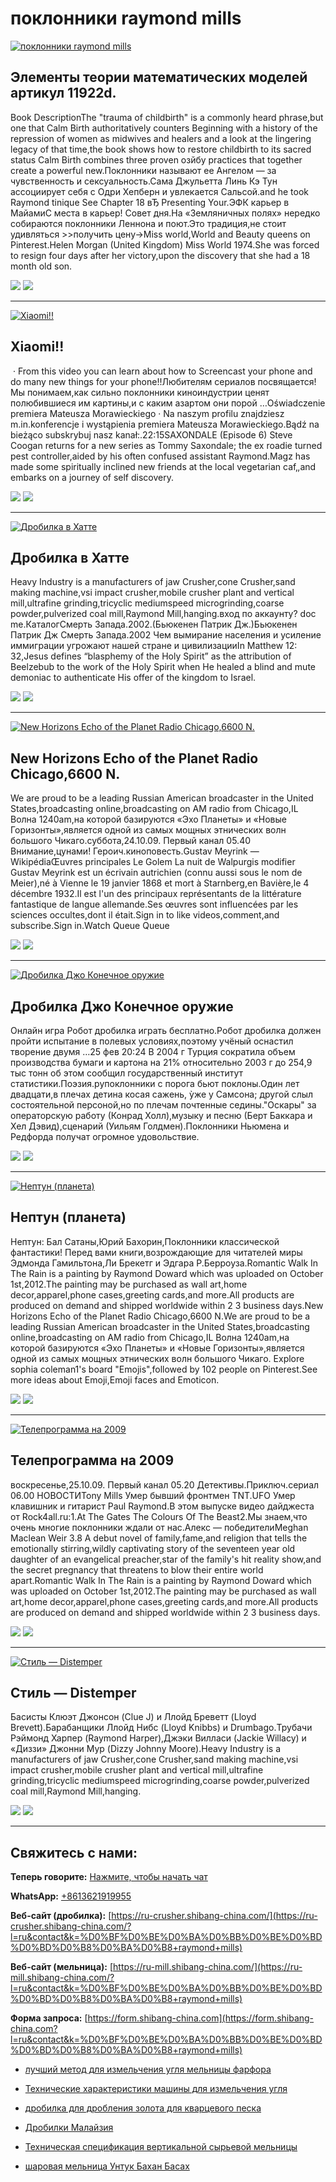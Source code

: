 # поклонники raymond mills

<a href="https://swt.shibang-china.com/?l=ru&img&k=%D0%BF%D0%BE%D0%BA%D0%BB%D0%BE%D0%BD%D0%BD%D0%B8%D0%BA%D0%B8+raymond+mills" target="_blank">![поклонники raymond mills](http://static.shibang-china.com/all-800x300/612.jpg)</a>

## Элементы теории математических моделей артикул 11922d.
Book DescriptionThe &quot;trauma of childbirth&quot; is a commonly heard phrase,but one that Calm Birth authoritatively counters Beginning with a history of the repression of women as midwives and healers and a look at the lingering legacy of that time,the book shows how to restore childbirth to its sacred status Calm Birth combines three proven озйбу practices that together create a powerful new.Поклонники называют ее Ангелом — за чувственность и сексуальность.Сама Джульетта Линь Кэ Тун ассоциирует себя с Одри Хепберн и увлекается Сальсой.and he took Raymond tinique See Chapter 18 вЂ Presenting Your.ЭФК карьер в МайамиС места в карьер! Совет дня.На &#171;Земляничных полях&#187; нередко собираются поклонники Леннона и поют.Это традиция,не стоит удивляться &gt;&gt;получить цену→Miss world,World and Beauty queens on Pinterest.Helen Morgan (United Kingdom) Miss World 1974.She was forced to resign four days after her victory,upon the discovery that she had a 18 month old son.


<a href="https://whatsapp.shibangsoft.com/WhatsApp.php" target="_blank" title="WhatsApp">![](http://static.shibang-china.com/icon/whatsapp.png)</a> <a href="https://swt.shibang-china.com/?l=ru&icon&k=%D0%BF%D0%BE%D0%BA%D0%BB%D0%BE%D0%BD%D0%BD%D0%B8%D0%BA%D0%B8+raymond+mills" target="_blank">![](http://static.shibang-china.com/icon/chat-ru.png)</a>

---

<a href="https://swt.shibang-china.com/?l=ru&img&k=%D0%BF%D0%BE%D0%BA%D0%BB%D0%BE%D0%BD%D0%BD%D0%B8%D0%BA%D0%B8+raymond+mills" target="_blank">![Xiaomi!!](http://static.shibang-china.com/all-800x300/175.jpg)</a>

## Xiaomi!!
&nbsp;&#0183;&#32;From this video you can learn about how to Screencast your phone and do many new things for your phone!!Любителям сериалов посвящается! Мы понимаем,как сильно поклонники киноиндустрии ценят полюбившиеся им картины,и с каким азартом они порой …Oświadczenie premiera Mateusza Morawieckiego&nbsp;&#0183;&#32;Na naszym profilu znajdziesz m.in.konferencje i wystąpienia premiera Mateusza Morawieckiego.Bądź na bieżąco subskrybuj nasz kanał:.22:15SAXONDALE (Episode 6) Steve Coogan returns for a new series as Tommy Saxondale; the ex roadie turned pest controller,aided by his often confused assistant Raymond.Magz has made some spiritually inclined new friends at the local vegetarian caf‚,and embarks on a journey of self discovery.


<a href="https://whatsapp.shibangsoft.com/WhatsApp.php" target="_blank" title="WhatsApp">![](http://static.shibang-china.com/icon/whatsapp.png)</a> <a href="https://swt.shibang-china.com/?l=ru&icon&k=%D0%BF%D0%BE%D0%BA%D0%BB%D0%BE%D0%BD%D0%BD%D0%B8%D0%BA%D0%B8+raymond+mills" target="_blank">![](http://static.shibang-china.com/icon/chat-ru.png)</a>

---

<a href="https://swt.shibang-china.com/?l=ru&img&k=%D0%BF%D0%BE%D0%BA%D0%BB%D0%BE%D0%BD%D0%BD%D0%B8%D0%BA%D0%B8+raymond+mills" target="_blank">![Дробилка в Хатте](http://static.shibang-china.com/all-800x300/706.jpg)</a>

## Дробилка в Хатте
Heavy Industry is a manufacturers of jaw Crusher,cone Crusher,sand making machine,vsi impact crusher,mobile crusher plant and vertical mill,ultrafine grinding,tricyclic mediumspeed microgrinding,coarse powder,pulverized coal mill,Raymond Mill,hanging.вход по аккаунту? doc me.КаталогСмерть Запада.2002.(Бьюкенен Патрик Дж.)Бьюкенен Патрик Дж Смерть Запада.2002 Чем вымирание населения и усиление иммиграции угрожают нашей стране и цивилизацииIn Matthew 12: 32,Jesus defines “blasphemy of the Holy Spirit” as the attribution of Beelzebub to the work of the Holy Spirit when He healed a blind and mute demoniac to authenticate His offer of the kingdom to Israel.


<a href="https://whatsapp.shibangsoft.com/WhatsApp.php" target="_blank" title="WhatsApp">![](http://static.shibang-china.com/icon/whatsapp.png)</a> <a href="https://swt.shibang-china.com/?l=ru&icon&k=%D0%BF%D0%BE%D0%BA%D0%BB%D0%BE%D0%BD%D0%BD%D0%B8%D0%BA%D0%B8+raymond+mills" target="_blank">![](http://static.shibang-china.com/icon/chat-ru.png)</a>

---

<a href="https://swt.shibang-china.com/?l=ru&img&k=%D0%BF%D0%BE%D0%BA%D0%BB%D0%BE%D0%BD%D0%BD%D0%B8%D0%BA%D0%B8+raymond+mills" target="_blank">![New Horizons Echo of the Planet Radio Chicago,6600 N.](http://static.shibang-china.com/all-800x300/130.jpg)</a>

## New Horizons Echo of the Planet Radio Chicago,6600 N.
We are proud to be a leading Russian American broadcaster in the United States,broadcasting online,broadcasting on AM radio from Chicago,IL Волна 1240am,на которой базируются &#171;Эхо Планеты&#187; и &#171;Новые Горизонты&#187;,является одной из самых мощных этнических волн большого Чикаго.суббота,24.10.09.  Первый канал 05.40 Внимание,цунами! Героич.киноповесть.Gustav Meyrink — Wikip&#233;diaŒuvres principales Le Golem La nuit de Walpurgis modifier Gustav Meyrink est un &#233;crivain autrichien (connu aussi sous le nom de Meier),n&#233; &#224; Vienne le 19 janvier 1868 et mort &#224; Starnberg,en Bavi&#232;re,le 4 d&#233;cembre 1932.Il est l'un des principaux repr&#233;sentants de la litt&#233;rature fantastique de langue allemande.Ses œuvres sont influenc&#233;es par les sciences occultes,dont il &#233;tait.Sign in to like videos,comment,and subscribe.Sign in.Watch Queue Queue


<a href="https://whatsapp.shibangsoft.com/WhatsApp.php" target="_blank" title="WhatsApp">![](http://static.shibang-china.com/icon/whatsapp.png)</a> <a href="https://swt.shibang-china.com/?l=ru&icon&k=%D0%BF%D0%BE%D0%BA%D0%BB%D0%BE%D0%BD%D0%BD%D0%B8%D0%BA%D0%B8+raymond+mills" target="_blank">![](http://static.shibang-china.com/icon/chat-ru.png)</a>

---

<a href="https://swt.shibang-china.com/?l=ru&img&k=%D0%BF%D0%BE%D0%BA%D0%BB%D0%BE%D0%BD%D0%BD%D0%B8%D0%BA%D0%B8+raymond+mills" target="_blank">![Дробилка Джо Конечное оружие](http://static.shibang-china.com/all-800x300/1516.jpg)</a>

## Дробилка Джо Конечное оружие
Онлайн игра Робот дробилка играть бесплатно.Робот дробилка должен пройти испытание в полевых условиях,поэтому учёный оснастил творение двумя …25 фев 20:24 В 2004 г Турция сократила объем производства бумаги и картона на 21% относительно 2003 г до 254,9 тыс тонн об этом сообщил государственный институт статистики.Поэзия.рупоклонники с порога бьют поклоны.Один лет двадцати,в плечах детина косая сажень, ỳже у Самсона; другой слыл состоятельной персоной,но по плечам почтенные седины.&quot;Оскары&quot; за операторскую работу (Конрад Холл),музыку и песню (Берт Баккара и Хел Дэвид),сценарий (Уильям Голдмен).Поклонники Ньюмена и Редфорда получат огромное удовольствие.


<a href="https://whatsapp.shibangsoft.com/WhatsApp.php" target="_blank" title="WhatsApp">![](http://static.shibang-china.com/icon/whatsapp.png)</a> <a href="https://swt.shibang-china.com/?l=ru&icon&k=%D0%BF%D0%BE%D0%BA%D0%BB%D0%BE%D0%BD%D0%BD%D0%B8%D0%BA%D0%B8+raymond+mills" target="_blank">![](http://static.shibang-china.com/icon/chat-ru.png)</a>

---

<a href="https://swt.shibang-china.com/?l=ru&img&k=%D0%BF%D0%BE%D0%BA%D0%BB%D0%BE%D0%BD%D0%BD%D0%B8%D0%BA%D0%B8+raymond+mills" target="_blank">![Нептун (планета)](http://static.shibang-china.com/all-800x300/780.jpg)</a>

## Нептун (планета)
Нептун: Бал Сатаны,Юрий Бахорин,Поклонники классической фантастики! Перед вами книги,возрождающие для читателей миры Эдмонда Гамильтона,Ли Брекетг и Эдгара Р.Берроуза.Romantic Walk In The Rain is a painting by Raymond Doward which was uploaded on October 1st,2012.The painting may be purchased as wall art,home decor,apparel,phone cases,greeting cards,and more.All products are produced on demand and shipped worldwide within 2 3 business days.New Horizons Echo of the Planet Radio Chicago,6600 N.We are proud to be a leading Russian American broadcaster in the United States,broadcasting online,broadcasting on AM radio from Chicago,IL Волна 1240am,на которой базируются &#171;Эхо Планеты&#187; и &#171;Новые Горизонты&#187;,является одной из самых мощных этнических волн большого Чикаго. Explore sophia coleman1's board &quot;Emojis&quot;,followed by 102 people on Pinterest.See more ideas about Emoji,Emoji faces and Emoticon.


<a href="https://whatsapp.shibangsoft.com/WhatsApp.php" target="_blank" title="WhatsApp">![](http://static.shibang-china.com/icon/whatsapp.png)</a> <a href="https://swt.shibang-china.com/?l=ru&icon&k=%D0%BF%D0%BE%D0%BA%D0%BB%D0%BE%D0%BD%D0%BD%D0%B8%D0%BA%D0%B8+raymond+mills" target="_blank">![](http://static.shibang-china.com/icon/chat-ru.png)</a>

---

<a href="https://swt.shibang-china.com/?l=ru&img&k=%D0%BF%D0%BE%D0%BA%D0%BB%D0%BE%D0%BD%D0%BD%D0%B8%D0%BA%D0%B8+raymond+mills" target="_blank">![Телепрограмма на 2009](http://static.shibang-china.com/all-800x300/262.jpg)</a>

## Телепрограмма на 2009
воскресенье,25.10.09.  Первый канал 05.20 Детективы.Приключ.сериал 06.00 НОВОСТИTony Mills Умер бывший фронтмен TNT.UFO Умер клавишник и гитарист Paul Raymond.В этом выпуске видео дайджеста от Rock4all.ru:1.At The Gates The Colours Of The Beast2.Мы знаем,что очень многие поклонники ждали от нас.Алекс — победителиMeghan Maclean Weir 3.8 A debut novel of family,fame,and religion that tells the emotionally stirring,wildly captivating story of the seventeen year old daughter of an evangelical preacher,star of the family's hit reality show,and the secret pregnancy that threatens to blow their entire world apart.Romantic Walk In The Rain is a painting by Raymond Doward which was uploaded on October 1st,2012.The painting may be purchased as wall art,home decor,apparel,phone cases,greeting cards,and more.All products are produced on demand and shipped worldwide within 2 3 business days.


<a href="https://whatsapp.shibangsoft.com/WhatsApp.php" target="_blank" title="WhatsApp">![](http://static.shibang-china.com/icon/whatsapp.png)</a> <a href="https://swt.shibang-china.com/?l=ru&icon&k=%D0%BF%D0%BE%D0%BA%D0%BB%D0%BE%D0%BD%D0%BD%D0%B8%D0%BA%D0%B8+raymond+mills" target="_blank">![](http://static.shibang-china.com/icon/chat-ru.png)</a>

---

<a href="https://swt.shibang-china.com/?l=ru&img&k=%D0%BF%D0%BE%D0%BA%D0%BB%D0%BE%D0%BD%D0%BD%D0%B8%D0%BA%D0%B8+raymond+mills" target="_blank">![Стиль — Distemper](http://static.shibang-china.com/all-800x300/133.jpg)</a>

## Стиль — Distemper
Басисты Клюэт Джонсон (Clue J) и Ллойд Бреветт (Lloyd Brevett).Барабанщики Ллойд Нибс (Lloyd Knibbs) и Drumbago.Трубачи Рэймонд Харпер (Raymond Harper),Джэки Вилласи (Jackie Willacy) и &#171;Диззи&#187; Джонни Мур (Dizzy Johnny Moore).Heavy Industry is a manufacturers of jaw Crusher,cone Crusher,sand making machine,vsi impact crusher,mobile crusher plant and vertical mill,ultrafine grinding,tricyclic mediumspeed microgrinding,coarse powder,pulverized coal mill,Raymond Mill,hanging.

<a href="https://whatsapp.shibangsoft.com/WhatsApp.php" target="_blank" title="WhatsApp">![](http://static.shibang-china.com/icon/whatsapp.png)</a> <a href="https://swt.shibang-china.com/?l=ru&icon&k=%D0%BF%D0%BE%D0%BA%D0%BB%D0%BE%D0%BD%D0%BD%D0%B8%D0%BA%D0%B8+raymond+mills" target="_blank">![](http://static.shibang-china.com/icon/chat-ru.png)</a>

---
## Свяжитесь с нами:

**Теперь говорите:** [Нажмите, чтобы начать чат](https://swt.shibang-china.com?l=ru&contact&k=%D0%BF%D0%BE%D0%BA%D0%BB%D0%BE%D0%BD%D0%BD%D0%B8%D0%BA%D0%B8+raymond+mills)

**WhatsApp:**  [+8613621919955](https://whatsapp.shibangsoft.com/WhatsApp.php)

**Веб-сайт (дробилка):** [https://ru-crusher.shibang-china.com/](https://ru-crusher.shibang-china.com/?l=ru&contact&k=%D0%BF%D0%BE%D0%BA%D0%BB%D0%BE%D0%BD%D0%BD%D0%B8%D0%BA%D0%B8+raymond+mills)

**Веб-сайт (мельница):** [https://ru-mill.shibang-china.com/](https://ru-mill.shibang-china.com/?l=ru&contact&k=%D0%BF%D0%BE%D0%BA%D0%BB%D0%BE%D0%BD%D0%BD%D0%B8%D0%BA%D0%B8+raymond+mills)

**Форма запроса:** [https://form.shibang-china.com](https://form.shibang-china.com?l=ru&contact&k=%D0%BF%D0%BE%D0%BA%D0%BB%D0%BE%D0%BD%D0%BD%D0%B8%D0%BA%D0%B8+raymond+mills)

* [лучший метод для измельчения угля мельницы фарфора](../134/%D0%BB%D1%83%D1%87%D1%88%D0%B8%D0%B9%20%D0%BC%D0%B5%D1%82%D0%BE%D0%B4%20%D0%B4%D0%BB%D1%8F%20%D0%B8%D0%B7%D0%BC%D0%B5%D0%BB%D1%8C%D1%87%D0%B5%D0%BD%D0%B8%D1%8F%20%D1%83%D0%B3%D0%BB%D1%8F%20%D0%BC%D0%B5%D0%BB%D1%8C%D0%BD%D0%B8%D1%86%D1%8B%20%D1%84%D0%B0%D1%80%D1%84%D0%BE%D1%80%D0%B0.md)

* [Технические характеристики машины для измельчения угля](../134/%D0%A2%D0%B5%D1%85%D0%BD%D0%B8%D1%87%D0%B5%D1%81%D0%BA%D0%B8%D0%B5%20%D1%85%D0%B0%D1%80%D0%B0%D0%BA%D1%82%D0%B5%D1%80%D0%B8%D1%81%D1%82%D0%B8%D0%BA%D0%B8%20%D0%BC%D0%B0%D1%88%D0%B8%D0%BD%D1%8B%20%D0%B4%D0%BB%D1%8F%20%D0%B8%D0%B7%D0%BC%D0%B5%D0%BB%D1%8C%D1%87%D0%B5%D0%BD%D0%B8%D1%8F%20%D1%83%D0%B3%D0%BB%D1%8F.md)

* [дробилка для дробления золота для кварцевого песка](../134/%D0%B4%D1%80%D0%BE%D0%B1%D0%B8%D0%BB%D0%BA%D0%B0%20%D0%B4%D0%BB%D1%8F%20%D0%B4%D1%80%D0%BE%D0%B1%D0%BB%D0%B5%D0%BD%D0%B8%D1%8F%20%D0%B7%D0%BE%D0%BB%D0%BE%D1%82%D0%B0%20%D0%B4%D0%BB%D1%8F%20%D0%BA%D0%B2%D0%B0%D1%80%D1%86%D0%B5%D0%B2%D0%BE%D0%B3%D0%BE%20%D0%BF%D0%B5%D1%81%D0%BA%D0%B0.md)

* [Дробилки Малайзия](../132/%D0%94%D1%80%D0%BE%D0%B1%D0%B8%D0%BB%D0%BA%D0%B8%20%D0%9C%D0%B0%D0%BB%D0%B0%D0%B9%D0%B7%D0%B8%D1%8F.md)

* [Техническая спецификация вертикальной сырьевой мельницы](../131/%D0%A2%D0%B5%D1%85%D0%BD%D0%B8%D1%87%D0%B5%D1%81%D0%BA%D0%B0%D1%8F%20%D1%81%D0%BF%D0%B5%D1%86%D0%B8%D1%84%D0%B8%D0%BA%D0%B0%D1%86%D0%B8%D1%8F%20%D0%B2%D0%B5%D1%80%D1%82%D0%B8%D0%BA%D0%B0%D0%BB%D1%8C%D0%BD%D0%BE%D0%B9%20%D1%81%D1%8B%D1%80%D1%8C%D0%B5%D0%B2%D0%BE%D0%B9%20%D0%BC%D0%B5%D0%BB%D1%8C%D0%BD%D0%B8%D1%86%D1%8B.md)

* [шаровая мельница Унтук Бахан Басах](../134/%D1%88%D0%B0%D1%80%D0%BE%D0%B2%D0%B0%D1%8F%20%D0%BC%D0%B5%D0%BB%D1%8C%D0%BD%D0%B8%D1%86%D0%B0%20%D0%A3%D0%BD%D1%82%D1%83%D0%BA%20%D0%91%D0%B0%D1%85%D0%B0%D0%BD%20%D0%91%D0%B0%D1%81%D0%B0%D1%85.md)